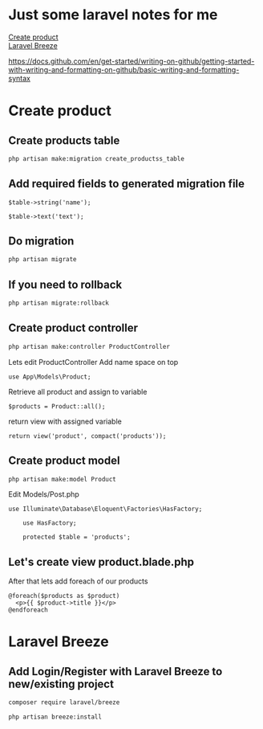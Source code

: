 # Just some laravel notes for me

[Create product](#create-product)  
[Laravel Breeze](#laravel-breeze)  
  
https://docs.github.com/en/get-started/writing-on-github/getting-started-with-writing-and-formatting-on-github/basic-writing-and-formatting-syntax
  

# Create product
## Create products table
```bash
php artisan make:migration create_productss_table
```

## Add required fields to generated migration file
```
$table->string('name'); 
```
```
$table->text('text');
```

## Do migration
```bash
php artisan migrate
```

## If you need to rollback
```bash
php artisan migrate:rollback
```

## Create product controller
```bash
php artisan make:controller ProductController
```
Lets edit ProductController
Add name space on top
```
use App\Models\Product;
```
Retrieve all product and assign to variable
```
$products = Product::all();
```
return view with assigned variable
```
return view('product', compact('products')); 
```

## Create product model
```bash
php artisan make:model Product
```
Edit Models/Post.php
```
use Illuminate\Database\Eloquent\Factories\HasFactory;
```
```
    use HasFactory;
```
```
    protected $table = 'products';
```


## Let's create view product.blade.php
After that lets add foreach of our products
```
@foreach($products as $product)
  <p>{{ $product->title }}</p>
@endforeach
```

# Laravel Breeze

## Add Login/Register with Laravel Breeze to new/existing project

```bash
composer require laravel/breeze
```
```bash
php artisan breeze:install
```
